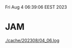 Fri Aug  4 06:39:06 EEST 2023
# JAM
<a href='./cache/202308/04_06.log'>./cache/202308/04_06.log</a>
